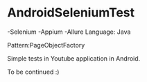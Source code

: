 # AndroidSeleniumTest

-Selenium
-Appium
-Allure
Language: Java

Pattern:PageObjectFactory

Simple tests in Youtube application in Android.


To be continued :)
